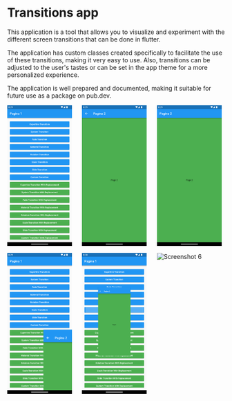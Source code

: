 # Transitions app

This application is a tool that allows you to visualize and experiment with the different screen transitions that can be done in flutter.

The application has custom classes created specifically to facilitate the use of these transitions, making it very easy to use. Also, transitions can be adjusted to the user's tastes or can be set in the app theme for a more personalized experience.

The application is well prepared and documented, making it suitable for future use as a package on pub.dev.

<div style="display: grid; grid-template-columns: repeat(auto-fill, minmax(150px, 1fr)); gap: 16px">
  <img width="150" src="screenshot1.png" alt="Screenshot 1">
  <img width="150" src="screenshot2.png" alt="Screenshot 2">
  <img width="150" src="screenshot3.png" alt="Screenshot 3">
  <img width="150" src="screenshot4.png" alt="Screenshot 4">
  <img width="150" src="screenshot5.png" alt="Screenshot 5">
  <img width="150" src="screenshot6.png" alt="Screenshot 6">
</div>
